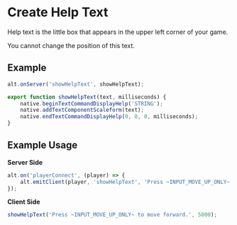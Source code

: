 # Create Help Text

Help text is the little box that appears in the upper left corner of your game.

You cannot change the position of this text.

## Example

```js
alt.onServer('showHelpText', showHelpText);

export function showHelpText(text, milliseconds) {
    native.beginTextCommandDisplayHelp('STRING');
    native.addTextComponentScaleform(text);
    native.endTextCommandDisplayHelp(0, 0, 0, milliseconds);
}
```

## Example Usage

**Server Side**

```js
alt.on('playerConnect', (player) => {
    alt.emitClient(player, 'showHelpText', 'Press ~INPUT_MOVE_UP_ONLY~ to move forward.', 5000);
});
```

**Client Side**

```js
showHelpText('Press ~INPUT_MOVE_UP_ONLY~ to move forward.', 5000);
```
